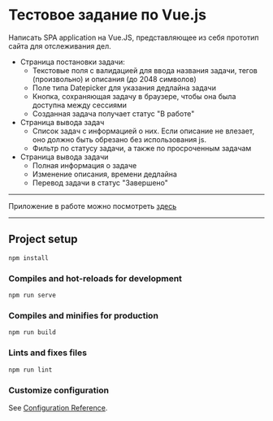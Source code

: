 # Тестовое задание по Vue.js

Написать SPA application на Vue.JS, представляющее из себя прототип сайта для отслеживания дел.

- Страница постановки задачи:
    - Текстовые поля с валидацией для ввода названия задачи, тегов (произвольно) и описания (до 2048 символов)
    - Поле типа Datepicker для указания дедлайна задачи
    - Кнопка, сохраняющая задачу в браузере, чтобы она была доступна между сессиями
    - Созданная задача получает статус "В работе"
- Страница вывода задач
    - Список задач с информацией о них. Если описание не влезает, оно должно быть обрезано без использования js.
    - Фильтр по статусу задачи, а также по просроченным задачам
- Страница вывода задачи
    - Полная информация о задаче
    - Изменение описания, времени дедлайна
    - Перевод задачи в статус "Завершено"

***

Приложение в работе можно посмотреть [здесь](https://todo-app-cf4ac.web.app)

***

## Project setup
```
npm install
```

### Compiles and hot-reloads for development
```
npm run serve
```

### Compiles and minifies for production
```
npm run build
```

### Lints and fixes files
```
npm run lint
```

### Customize configuration
See [Configuration Reference](https://cli.vuejs.org/config/).
